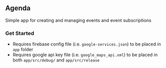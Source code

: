 ## Agenda

Simple app for creating and managing events and event subscriptions

### Get Started

* Requires firebase config file (i.e. `google-services.json`) to be placed in `app` folder
* Requires google api key file (i.e. `google_maps_api.xml`) to be placed in both
  `app/src/debug/` and `app/src/release`

